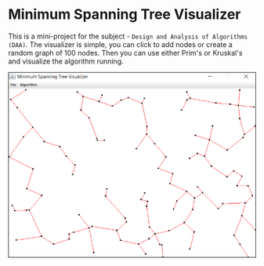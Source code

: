 # Minimum Spanning Tree Visualizer
This is a mini-project for the subject - `Design and Analysis of Algorithms (DAA)`. The visualizer is simple, you can click to add nodes or create a random graph of 100 nodes. Then you can use either Prim's or Kruskal's and visualize the algorithm running.
<p align="center">
  <img src="images/mst_visulizer.png" width="600" title="Minimum Spanning Tree Visualizer Output" alt="Minimum Spanning Tree Visualizer Output" border="1">
</p>
